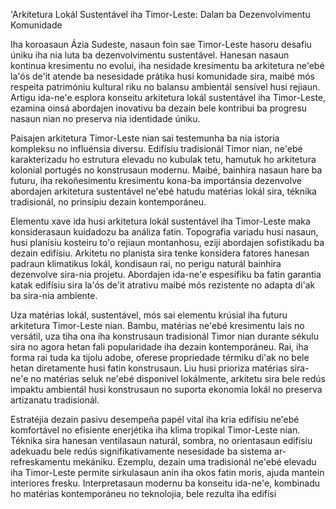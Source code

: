 'Arkitetura Lokál Sustentável iha Timor-Leste: Dalan ba Dezenvolvimentu Komunidade

Iha koroasaun Ázia Sudeste, nasaun foin sae Timor-Leste hasoru desafiu úniku iha nia luta ba dezenvolvimentu sustentável. Hanesan nasaun kontinua kresimentu no evolui, iha nesidade kresimentu ba arkitetura ne'ebé la'ós de'it atende ba nesesidade prátika husi komunidade sira, maibé mós respeita patrimóniu kultural riku no balansu ambientál sensível husi rejiaun. Artigu ida-ne'e esplora konseitu arkitetura lokál sustentável iha Timor-Leste, ezamina oinsá abordajen inovativu ba dezain bele kontribui ba progresu nasaun nian no preserva nia identidade úniku.

Paisajen arkitetura Timor-Leste nian sai testemunha ba nia istoria kompleksu no influénsia diversu. Edifísiu tradisionál Timor nian, ne'ebé karakterizadu ho estrutura elevadu no kubulak tetu, hamutuk ho arkitetura kolonial portugés no konstrusaun modernu. Maibé, bainhira nasaun hare ba futuru, iha rekoñesimentu kresimentu kona-ba importánsia dezenvolve abordajen arkitetura sustentável ne'ebé hatudu matérias lokál sira, téknika tradisionál, no prinsípiu dezain kontemporáneu.

Elementu xave ida husi arkitetura lokál sustentável iha Timor-Leste maka konsiderasaun kuidadozu ba análiza fatin. Topografia variadu husi nasaun, husi planísiu kosteiru to'o rejiaun montanhosu, eziji abordajen sofistikadu ba dezain edifísiu. Arkitetu no planista sira tenke konsidera fatores hanesan padraun klimatikus lokál, kondisaun rai, no perigu naturál bainhira dezenvolve sira-nia projetu. Abordajen ida-ne'e espesífiku ba fatin garantia katak edifísiu sira la'ós de'it atrativu maibé mós rezistente no adapta di'ak ba sira-nia ambiente.

Uza matérias lokál, sustentável, mós sai elementu krúsial iha futuru arkitetura Timor-Leste nian. Bambu, matérias ne'ebé kresimentu lais no versátil, uza tiha ona iha konstrusaun tradisionál Timor nian durante sékulu sira no agora hetan fali popularidade iha dezain kontemporáneu. Rai, iha forma rai tuda ka tijolu adobe, oferese propriedade térmiku di'ak no bele hetan diretamente husi fatin konstrusaun. Liu husi prioriza matérias sira-ne'e no matérias seluk ne'ebé disponivel lokálmente, arkitetu sira bele redús impaktu ambientál husi konstrusaun no suporta ekonomia lokál no preserva artizanatu tradisionál.

Estratéjia dezain pasivu desempeña papél vital iha kria edifísiu ne'ebé komfortável no efisiente enerjétika iha klima tropikal Timor-Leste nian. Téknika sira hanesan ventilasaun naturál, sombra, no orientasaun edifísiu adekuadu bele redús signifikativamente nesesidade ba sistema ar-refreskamentu mekániku. Ezemplu, dezain uma tradisionál ne'ebé elevadu iha Timor-Leste permite sirkulasaun anin iha okos fatin moris, ajuda mantein interiores fresku. Interpretasaun modernu ba konseitu ida-ne'e, kombinadu ho matérias kontemporáneu no teknolojia, bele rezulta iha edifísi